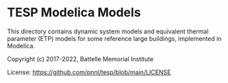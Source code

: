 # TESP Modelica Models

This directory contains dynamic system models and equivalent thermal parameter (ETP) models for some reference large buildings, implemented in Modelica.

Copyright (c) 2017-2022, Battelle Memorial Institute

License: https://github.com/pnnl/tesp/blob/main/LICENSE


